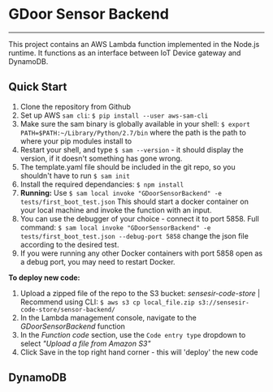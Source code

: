 # GDoor Sensor Backend
---

This project contains an AWS Lambda function implemented in the Node.js runtime. 
It functions as an interface between IoT Device gateway and DynamoDB.

## Quick Start

 1. Clone the repository from Github
 2. Set up AWS `sam cli`: `$ pip install --user aws-sam-cli` 
 3. Make sure the sam binary is globally available in your shell: `$ export PATH=$PATH:~/Library/Python/2.7/bin` where the path is the path to where your pip modules install to
 4. Restart your shell, and type `$ sam --version` - it should display the version, if it doesn't something has gone wrong.
 5. The template.yaml file should be included in the git repo, so you shouldn't have to run `$ sam init`
 6. Install the required dependancies: `$ npm install`
 7. **Running:** Use `$ sam local invoke "GDoorSensorBackend" -e tests/first_boot_test.json` This should start a docker container on your local machine and invoke the function with an input.
 8. You can use the debugger of your choice - connect it to port 5858. Full command: `$ sam local invoke "GDoorSensorBackend" -e tests/first_boot_test.json --debug-port 5858` change the json file according to the desired test.
 9. If you were running any other Docker containers with port 5858 open as a debug port, you may need to restart Docker. 

**To deploy new code:**

 1. Upload a zipped file of the repo to the S3 bucket: *sensesir-code-store* | Recommend using CLI: `$ aws s3 cp local_file.zip s3://sensesir-code-store/sensor-backend/`
 2. In the Lambda management console, navigate to the *GDoorSensorBackend* function
 3. In the *Function code* section, use the `Code entry type` dropdown to select *"Upload a file from Amazon S3"*
 4. Click Save in the top right hand corner - this will 'deploy' the new code

 ## DynamoDB

 
